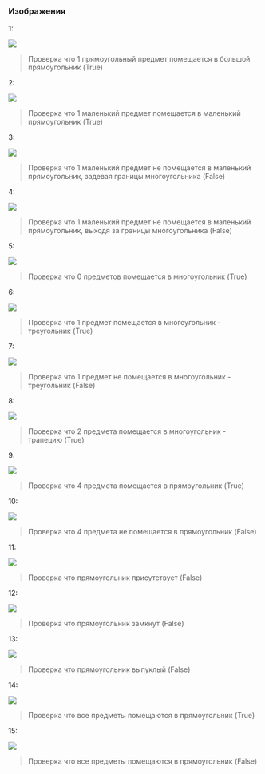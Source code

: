 ### Изображения

1:

![](https://github.com/justfriendlyneighbor/intelligent_placer/raw/develop/Data/True/1.jpg)

> Проверка что 1 прямоугольный предмет помещается в большой прямоугольник (True)

2: 

![](https://github.com/justfriendlyneighbor/intelligent_placer/raw/develop/Data/True/2.jpg)

> Проверка что 1 маленький предмет помещается в маленький прямоугольник (True)

3:

![](https://github.com/justfriendlyneighbor/intelligent_placer/raw/develop/Data/False/3.jpg)

> Проверка что 1 маленький предмет не помещается в маленький прямоугольник, задевая границы многоугольника (False)

4:

![](https://github.com/justfriendlyneighbor/intelligent_placer/raw/develop/Data/False/4.jpg)

> Проверка что 1 маленький предмет не помещается в маленький прямоугольник, выходя за границы многоугольника (False)

5:

![](https://github.com/justfriendlyneighbor/intelligent_placer/raw/develop/Data/True/5.jpg)

> Проверка что 0 предметов помещается в многоугольник (True)

6:

![](https://github.com/justfriendlyneighbor/intelligent_placer/raw/develop/Data/True/6.jpg)

> Проверка что 1 предмет помещается в многоугольник - треугольник (True)

7:

![](https://github.com/justfriendlyneighbor/intelligent_placer/raw/develop/Data/False/7.jpg)
> Проверка что 1 предмет не помещается в многоугольник - треугольник (False)

8:

![](https://github.com/justfriendlyneighbor/intelligent_placer/raw/develop/Data/True/8.jpg)

> Проверка что 2 предмета помещается в многоугольник - трапецию (True)


9:

![](https://github.com/justfriendlyneighbor/intelligent_placer/raw/develop/Data/True/9.jpg)

> Проверка что 4 предмета помещается в прямоугольник (True)


10:

![](https://github.com/justfriendlyneighbor/intelligent_placer/raw/develop/Data/False/10.jpg)

> Проверка что 4 предмета не помещается в прямоугольник (False)

11:

![](https://github.com/justfriendlyneighbor/intelligent_placer/raw/develop/Data/False/11.jpg)
> Проверка что прямоугольник присутствует (False)

12:

![](https://github.com/justfriendlyneighbor/intelligent_placer/raw/develop/Data/False/12.jpg)
> Проверка что прямоугольник замкнут (False)

13:

![](https://github.com/justfriendlyneighbor/intelligent_placer/raw/develop/Data/False/13.jpg)

> Проверка что прямоугольник выпуклый (False)

14:

![](https://github.com/justfriendlyneighbor/intelligent_placer/raw/develop/Data/True/14.jpg)

> Проверка что все предметы помещаются в прямоугольник (True)

15:

![](https://github.com/justfriendlyneighbor/intelligent_placer/raw/develop/Data/False/15.jpg)

> Проверка что все предметы помещаются в прямоугольник (False)